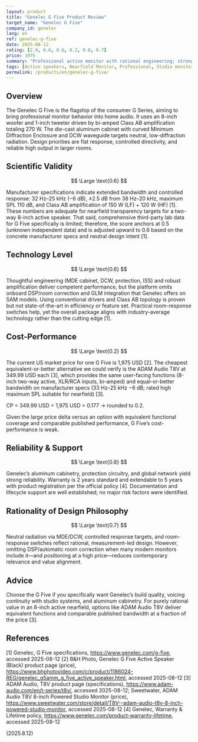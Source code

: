 ```yaml
---
layout: product
title: "Genelec G Five Product Review"
target_name: "Genelec G Five"
company_id: genelec
lang: en
ref: genelec-g-five
date: 2025-08-12
rating: [2.9, 0.6, 0.6, 0.2, 0.8, 0.7]
price: 1975
summary: "Professional active monitor with rational engineering; strong specs but weak cost-performance versus equally capable 8-inch alternatives"
tags: [Active speakers, Nearfield Monitor, Professional, Studio monitors]
permalink: /products/en/genelec-g-five/
---
```

## Overview

The Genelec G Five is the flagship of the consumer G Series, aiming to bring professional monitor behavior into home audio. It uses an 8-inch woofer and 1-inch tweeter driven by bi-amped Class AB amplification totaling 270 W. The die-cast aluminum cabinet with curved Minimum Diffraction Enclosure and DCW waveguide targets neutral, low-diffraction radiation. Design priorities are flat response, controlled directivity, and reliable high output in larger rooms.

## Scientific Validity

$$ \Large \text{0.6} $$

Manufacturer specifications indicate extended bandwidth and controlled response: 32 Hz–25 kHz (−6 dB), ±2.5 dB from 38 Hz–20 kHz, maximum SPL 110 dB, and Class AB amplification of 150 W (LF) + 120 W (HF) [1]. These numbers are adequate for nearfield transparency targets for a two-way 8-inch active speaker. That said, comprehensive third-party lab data for G Five specifically is limited; therefore, the score anchors at 0.5 (unknown independent data) and is adjusted upward to 0.6 based on the concrete manufacturer specs and neutral design intent [1].

## Technology Level

$$ \Large \text{0.6} $$

Thoughtful engineering (MDE cabinet, DCW, protection, ISS) and robust amplification deliver competent performance, but the platform omits onboard DSP/room correction and GLM integration that Genelec offers on SAM models. Using conventional drivers and Class AB topology is proven but not state-of-the-art in efficiency or feature set. Practical room-response switches help, yet the overall package aligns with industry-average technology rather than the cutting edge [1].

## Cost-Performance

$$ \Large \text{0.2} $$

The current US market price for one G Five is 1,975 USD [2]. The cheapest equivalent-or-better alternative we could verify is the ADAM Audio T8V at 349.99 USD each [3], which provides the same user-facing functions (8-inch two-way active, XLR/RCA inputs, bi-amped) and equal-or-better bandwidth on manufacturer specs (33 Hz–25 kHz −6 dB; rated high maximum SPL suitable for nearfield) [3].

CP = 349.99 USD ÷ 1,975 USD = 0.177 → rounded to 0.2.

Given the large price delta versus an option with equivalent functional coverage and comparable published performance, G Five’s cost-performance is weak.

## Reliability & Support

$$ \Large \text{0.8} $$

Genelec’s aluminum cabinetry, protection circuitry, and global network yield strong reliability. Warranty is 2 years standard and extendable to 5 years with product registration per the official policy [4]. Documentation and lifecycle support are well established; no major risk factors were identified.

## Rationality of Design Philosophy

$$ \Large \text{0.7} $$

Neutral radiation via MDE/DCW, controlled response targets, and room-response switches reflect rational, measurement-led design. However, omitting DSP/automatic room correction when many modern monitors include it—and positioning at a high price—reduces contemporary relevance and value alignment.

## Advice

Choose the G Five if you specifically want Genelec’s build quality, voicing continuity with studio systems, and aluminum cabinetry. For purely rational value in an 8-inch active nearfield, options like ADAM Audio T8V deliver equivalent functions and comparable published bandwidth at a fraction of the price [3].

## References

[1] Genelec, G Five specifications, https://www.genelec.com/g-five, accessed 2025-08-12
[2] B&H Photo, Genelec G Five Active Speaker (Black) product page (price), https://www.bhphotovideo.com/c/product/1186024-REG/genelec_g5amm_g_five_active_speaker.html, accessed 2025-08-12
[3] ADAM Audio, T8V product page (specifications), https://www.adam-audio.com/en/t-series/t8v/, accessed 2025-08-12; Sweetwater, ADAM Audio T8V 8-inch Powered Studio Monitor (price), https://www.sweetwater.com/store/detail/T8V--adam-audio-t8v-8-inch-powered-studio-monitor, accessed 2025-08-12
[4] Genelec, Warranty & Lifetime policy, https://www.genelec.com/product-warranty-lifetime, accessed 2025-08-12

(2025.8.12)